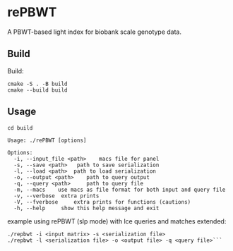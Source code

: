 # rePBWT
A PBWT-based light index  for biobank scale genotype data.

## Build
Build:
```
cmake -S . -B build 
cmake --build build
```
## Usage
```
cd build
```
```
Usage: ./rePBWT [options]

Options:
  -i, --input_file <path>	 macs file for panel
  -s, --save <path>	  path to save serialization 
  -l, --load <path>	 path to load serialization
  -o, --output <path>	 path to query output
  -q, --query <path>	 path to query file
  -m, --macs	use macs as file format for both input and query file
  -v, --verbose	 extra prints
  -V, --fverbose	 extra prints for functions (cautions)
  -h, --help	 show this help message and exit
```

example using rePBWT (slp mode) with lce queries and matches extended:

```
./repbwt -i <input matrix> -s <serialization file>
./repbwt -l <serialization file> -o <output file> -q <query file>```

